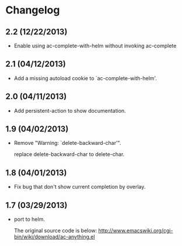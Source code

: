 # Changelog

## 2.2 (12/22/2013)

- Enable using ac-complete-with-helm without invoking ac-complete

## 2.1 (04/12/2013)
- Add a missing autoload cookie to `ac-complete-with-helm'.

## 2.0 (04/11/2013)
- Add persistent-action to show documentation.

## 1.9 (04/02/2013)
- Remove "Warning: `delete-backward-char'".

    replace delete-backward-char to delete-char.

## 1.8 (04/01/2013)
- Fix bug that don't show current completion by overlay.

## 1.7 (03/29/2013)

- port to helm.

    The original source code is below:
    http://www.emacswiki.org/cgi-bin/wiki/download/ac-anything.el
